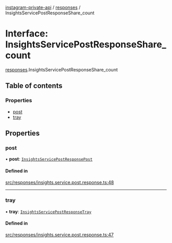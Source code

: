 [instagram-private-api](../../README.md) / [responses](../../modules/responses.md) / InsightsServicePostResponseShare_count

# Interface: InsightsServicePostResponseShare\_count

[responses](../../modules/responses.md).InsightsServicePostResponseShare_count

## Table of contents

### Properties

- [post](InsightsServicePostResponseShare_count.md#post)
- [tray](InsightsServicePostResponseShare_count.md#tray)

## Properties

### post

• **post**: [`InsightsServicePostResponsePost`](InsightsServicePostResponsePost.md)

#### Defined in

[src/responses/insights.service.post.response.ts:48](https://github.com/Nerixyz/instagram-private-api/blob/4971f34/src/responses/insights.service.post.response.ts#L48)

___

### tray

• **tray**: [`InsightsServicePostResponseTray`](InsightsServicePostResponseTray.md)

#### Defined in

[src/responses/insights.service.post.response.ts:47](https://github.com/Nerixyz/instagram-private-api/blob/4971f34/src/responses/insights.service.post.response.ts#L47)
